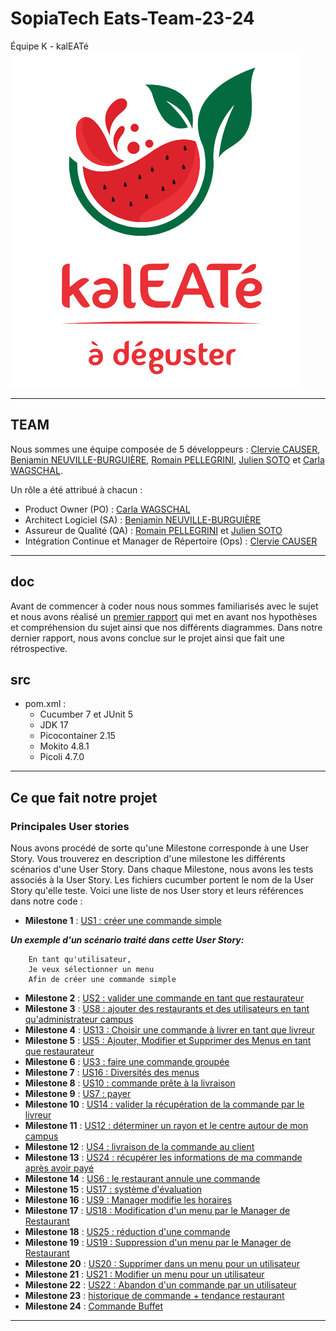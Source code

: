 # SopiaTech Eats-Team-23-24

Équipe K - kalEATé <br>
![img.png](doc/kaleate.png)

---

## TEAM

Nous sommes une équipe composée de 5 développeurs : <a href="https://github.com/ClervieCauser">Clervie CAUSER</a>, <a href="https://github.com/benneuville">Benjamin NEUVILLE-BURGUIÈRE</a>, <a href="https://github.com/RomainPellegrini">Romain PELLEGRINI</a>, <a href="https://github.com/JulienS0t0">Julien SOTO</a> et <a href="https://github.com/CarlaWagschal1">Carla WAGSCHAL</a>.

Un rôle a été attribué à chacun :
- Product Owner (PO) : <a href="https://github.com/CarlaWagschal1">Carla WAGSCHAL</a>
- Architect Logiciel (SA) : <a href="https://github.com/benneuville">Benjamin NEUVILLE-BURGUIÈRE</a>
- Assureur de Qualité (QA) : <a href="https://github.com/RomainPellegrini">Romain PELLEGRINI</a> et <a href="https://github.com/JulienS0t0">Julien SOTO</a>
- Intégration Continue et Manager de Répertoire (Ops) : <a href="https://github.com/ClervieCauser">Clervie CAUSER</a>

---

## doc
Avant de commencer à coder nous nous sommes familiarisés avec le sujet et nous avons réalisé un <a href="https://github.com/PNS-Conception/ste-23-24-equipe-k-kaleate/blob/main/doc/RapportTD1TD2-EquipeK.pdf">premier rapport</a> qui met en avant nos hypothèses et compréhension du sujet ainsi que nos différents diagrammes.
Dans notre dernier rapport, nous avons conclue sur le projet ainsi que fait une rétrospective.

## src
 - pom.xml :
   - Cucumber 7 et JUnit 5
   - JDK 17
   - Picocontainer 2.15
   - Mokito 4.8.1
   - Picoli 4.7.0
 
---

## Ce que fait notre projet

### Principales User stories
Nous avons procédé de sorte qu'une Milestone corresponde à une User Story. Vous trouverez en description d'une milestone les différents scénarios d'une User Story. Dans chaque Milestone, nous avons les tests associés à la User Story. Les fichiers cucumber portent le nom de la User Story qu'elle teste.
Voici une liste de nos User story et leurs références dans notre code :
- **Milestone 1** : <a href="https://github.com/PNS-Conception/ste-23-24-equipe-k-kaleate/milestone/3"> US1 : créer une commande simple</a>

_**Un exemple d'un scénario traité dans cette User Story:**_
```
    En tant qu'utilisateur,
    Je veux sélectionner un menu
    Afin de créer une commande simple
```
- **Milestone 2** : <a href="https://github.com/PNS-Conception/ste-23-24-equipe-k-kaleate/milestone/4">US2 : valider une commande en tant que restaurateur</a>
- **Milestone 3** : <a href="https://github.com/PNS-Conception/ste-23-24-equipe-k-kaleate/milestone/5">US8 : ajouter des restaurants et des utilisateurs en tant qu'administrateur campus</a>
- **Milestone 4** : <a href="https://github.com/PNS-Conception/ste-23-24-equipe-k-kaleate/milestone/6">US13 : Choisir une commande à livrer en tant que livreur</a>
- **Milestone 5** : <a href="https://github.com/PNS-Conception/ste-23-24-equipe-k-kaleate/milestone/7">US5 : Ajouter, Modifier et Supprimer des Menus en tant que restaurateur</a>
- **Milestone 6** : <a href="https://github.com/PNS-Conception/ste-23-24-equipe-k-kaleate/milestone/8">US3 : faire une commande groupée</a>
- **Milestone 7** : <a href="https://github.com/PNS-Conception/ste-23-24-equipe-k-kaleate/milestone/9">US16 : Diversités des menus</a>
- **Milestone 8** : <a href="https://github.com/PNS-Conception/ste-23-24-equipe-k-kaleate/milestone/10">US10 : commande prête à la livraison</a>
- **Milestone 9** : <a href="https://github.com/PNS-Conception/ste-23-24-equipe-k-kaleate/milestone/11">US7 : payer</a>
- **Milestone 10** : <a href="https://github.com/PNS-Conception/ste-23-24-equipe-k-kaleate/milestone/12"> US14 : valider la récupération de la commande par le livreur</a>
- **Milestone 11** : <a href="https://github.com/PNS-Conception/ste-23-24-equipe-k-kaleate/milestone/13"> US12 : déterminer un rayon et le centre autour de mon campus</a>
- **Milestone 12** : <a href="https://github.com/PNS-Conception/ste-23-24-equipe-k-kaleate/milestone/14">US4 : livraison de la commande au client</a>
- **Milestone 13** : <a href="https://github.com/PNS-Conception/ste-23-24-equipe-k-kaleate/milestone/15">US24 : récupérer les informations de ma commande après avoir payé</a>
- **Milestone 14** : <a href="https://github.com/PNS-Conception/ste-23-24-equipe-k-kaleate/milestone/16">US6 : le restaurant annule une commande</a>
- **Milestone 15** : <a href="https://github.com/PNS-Conception/ste-23-24-equipe-k-kaleate/milestone/17">US17 : système d'évaluation</a>
- **Milestone 16** : <a href="https://github.com/PNS-Conception/ste-23-24-equipe-k-kaleate/milestone/18">US9 : Manager modifie les horaires</a>
- **Milestone 17** : <a href="https://github.com/PNS-Conception/ste-23-24-equipe-k-kaleate/milestone/19">US18 : Modification d'un menu par le Manager de Restaurant</a>
- **Milestone 18** : <a href="https://github.com/PNS-Conception/ste-23-24-equipe-k-kaleate/milestone/20">US25 : réduction d'une commande</a>
- **Milestone 19** : <a href="https://github.com/PNS-Conception/ste-23-24-equipe-k-kaleate/milestone/21">US19 : Suppression d'un menu par le Manager de Restaurant</a>
- **Milestone 20** : <a href="https://github.com/PNS-Conception/ste-23-24-equipe-k-kaleate/milestone/22"> US20 : Supprimer dans un menu pour un utilisateur</a>
- **Milestone 21** : <a href="https://github.com/PNS-Conception/ste-23-24-equipe-k-kaleate/milestone/23">US21 : Modifier un menu pour un utilisateur</a>
- **Milestone 22** : <a href="https://github.com/PNS-Conception/ste-23-24-equipe-k-kaleate/milestone/24">US22 : Abandon d'un commande par un utilisateur</a>
- **Milestone 23** : <a href="https://github.com/PNS-Conception/ste-23-24-equipe-k-kaleate/milestone/25">historique de commande + tendance restaurant</a>
- **Milestone 24** : <a href="https://github.com/PNS-Conception/ste-23-24-equipe-k-kaleate/milestone/26">Commande Buffet</a>

---
